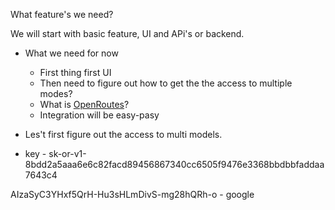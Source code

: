 What feature's we need?

We will start with basic feature, UI and APi's or backend.
- What we need for now

  - First thing first UI
  - Then need to figure out how to get the the access to multiple modes?
  - What is [OpenRoutes](https://openrouter.ai/)?
  - Integration will be easy-pasy

- Les't first figure out the access to multi models.


- key - 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

AIzaSyC3YHxf5QrH-Hu3sHLmDivS-mg28hQRh-o - google
